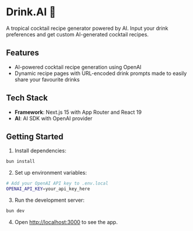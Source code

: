 # Drink.AI 🍹

A tropical cocktail recipe generator powered by AI. Input your drink preferences and get custom AI-generated cocktail recipes.

## Features

- AI-powered cocktail recipe generation using OpenAI
- Dynamic recipe pages with URL-encoded drink prompts made to easily share your favourite drinks

## Tech Stack

- **Framework**: Next.js 15 with App Router and React 19
- **AI**: AI SDK with OpenAI provider

## Getting Started

1. Install dependencies:

```bash
bun install
```

2. Set up environment variables:

```bash
# Add your OpenAI API key to .env.local
OPENAI_API_KEY=your_api_key_here
```

3. Run the development server:

```bash
bun dev
```

4. Open [http://localhost:3000](http://localhost:3000) to see the app.
